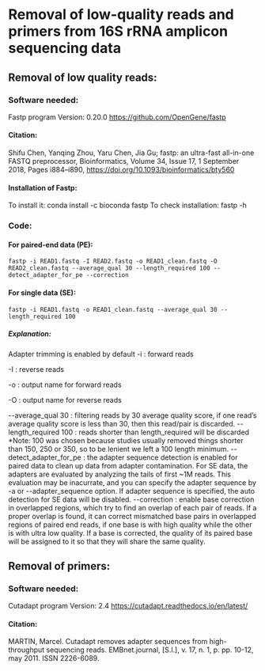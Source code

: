 
# Removal of low-quality reads and primers from 16S rRNA amplicon sequencing data

## Removal of low quality reads:
### Software needed:
Fastp program
Version: 0.20.0
https://github.com/OpenGene/fastp 
#### Citation: 
Shifu Chen, Yanqing Zhou, Yaru Chen, Jia Gu; fastp: an ultra-fast all-in-one FASTQ preprocessor, Bioinformatics, Volume 34, Issue 17, 1 September 2018, Pages i884–i890, https://doi.org/10.1093/bioinformatics/bty560 

#### Installation of Fastp:
To install it: conda install -c bioconda fastp
To check installation: fastp -h 

### Code:
#### For paired-end data (PE):
```
fastp -i READ1.fastq -I READ2.fastq -o READ1_clean.fastq -O READ2_clean.fastq --average_qual 30 --length_required 100 --detect_adapter_for_pe --correction
```

#### For single data (SE):
```
fastp -i READ1.fastq -o READ1_clean.fastq --average_qual 30 --length_required 100
```

##### Explanation:
Adapter trimming is enabled by default
-i : forward reads

-I : reverse reads

-o : output name for forward reads

-O : output name for reverse reads

--average_qual 30 : filtering reads by 30 average quality score, if one read’s average quality score is less than 30, then this read/pair is discarded.
--length_required 100 : reads shorter than length_required will be discarded
*Note: 100 was chosen because studies usually removed things shorter than 150, 250 or 350, so to be lenient we left a 100 length minimum.
--detect_adapter_for_pe : the adapter sequence detection is enabled for paired data to clean up data from adapter contamination.
For SE data, the adapters are evaluated by analyzing the tails of first ~1M reads. This evaluation may be inacurrate, and you can specify the adapter sequence by -a or --adapter_sequence option. If adapter sequence is specified, the auto detection for SE data will be disabled.
--correction : enable base correction in overlapped regions, which try to find an overlap of each pair of reads. If a proper overlap is found, it can correct mismatched base pairs in overlapped regions of paired end reads, if one base is with high quality while the other is with ultra low quality. If a base is corrected, the quality of its paired base will be assigned to it so that they will share the same quality.  


## Removal of primers:
### Software needed:
Cutadapt program
Version: 2.4
https://cutadapt.readthedocs.io/en/latest/ 
#### Citation: 
MARTIN, Marcel. Cutadapt removes adapter sequences from high-throughput sequencing reads. EMBnet.journal, [S.l.], v. 17, n. 1, p. pp. 10-12, may 2011. ISSN 2226-6089.
